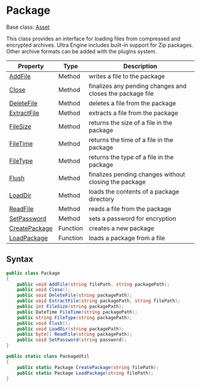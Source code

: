 # Package

Base class: [Asset](Asset.md)

This class provides an interface for loading files from compressed and encrypted archives. Ultra Engine includes built-in support for Zip packages. Other archive formats can be added with the plugins system.

| Property | Type | Description |
| --- | --- | --- |
| [AddFile](Package_AddFile.md) | Method | writes a file to the package |
| [Close](Package_Close.md) | Method | finalizes any pending changes and closes the package file |
| [DeleteFile](Package_DeleteFile.md) | Method | deletes a file from the package |
| [ExtractFile](Package_ExtractFile.md) | Method | extracts a file from the package |
| [FileSize](Package_FileSize.md) | Method | returns the size of a file in the package |
| [FileTime](Package_FileTime.md) | Method | returns the time of a file in the package |
| [FileType](Package_FileType.md) | Method | returns the type of a file in the package |
| [Flush](Package_Flush.md) | Method | finalizes pending changes without closing the package |
| [LoadDir](Package_LoadDir.md) | Method | loads the contents of a package directory |
| [ReadFile](Package_ReadFile.md) | Method | reads a file from the package |
| [SetPassword](Package_SetPassword.md) | Method | sets a password for encryption |
| [CreatePackage](CreatePackage.md) | Function | creates a new package |
| [LoadPackage](LoadPackage.md) | Function | loads a package from a file |

## Syntax

```csharp
public class Package
{
    public void AddFile(string filePath, string packagePath);
    public void Close();
    public void DeleteFile(string packagePath);
    public void ExtractFile(string packagePath, string filePath);
    public int FileSize(string packagePath);
    public DateTime FileTime(string packagePath);
    public string FileType(string packagePath);
    public void Flush();
    public void LoadDir(string packagePath);
    public byte[] ReadFile(string packagePath);
    public void SetPassword(string password);
}

public static class PackageUtil
{
    public static Package CreatePackage(string filePath);
    public static Package LoadPackage(string filePath);
}
```